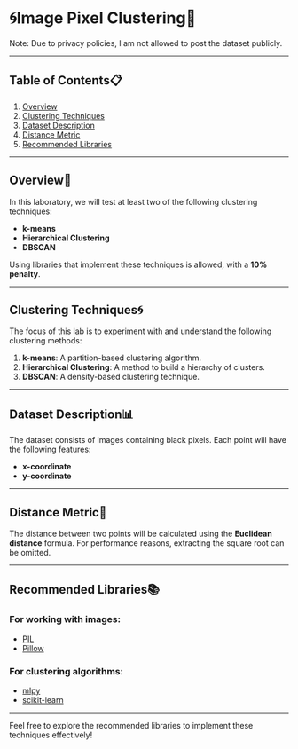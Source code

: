 # 🌀Image Pixel Clustering📏

Note: Due to privacy policies, I am not allowed to post the dataset publicly.

---

## Table of Contents📋
1. [Overview](#overview)
2. [Clustering Techniques](#clustering-techniques)
3. [Dataset Description](#dataset-description)
4. [Distance Metric](#distance-metric)
5. [Recommended Libraries](#recommended-libraries)

---

## Overview📖
In this laboratory, we will test at least two of the following clustering techniques:
- **k-means**
- **Hierarchical Clustering**
- **DBSCAN**

Using libraries that implement these techniques is allowed, with a **10% penalty**.

---

## Clustering Techniques🌀
The focus of this lab is to experiment with and understand the following clustering methods:
1. **k-means**: A partition-based clustering algorithm.
2. **Hierarchical Clustering**: A method to build a hierarchy of clusters.
3. **DBSCAN**: A density-based clustering technique.

---

## Dataset Description📊
The dataset consists of images containing black pixels. Each point will have the following features:
- **x-coordinate**
- **y-coordinate**

---

## Distance Metric📏
The distance between two points will be calculated using the **Euclidean distance** formula. For performance reasons, extracting the square root can be omitted.

---

## Recommended Libraries📚
### For working with images:
- [PIL](http://www.pythonware.com/products/pil/)
- [Pillow](https://pypi.python.org/pypi/Pillow/3.2.0)

### For clustering algorithms:
- [mlpy](http://mlpy.sourceforge.net/)
- [scikit-learn](http://scikit-learn.org/stable/)

---

Feel free to explore the recommended libraries to implement these techniques effectively!
